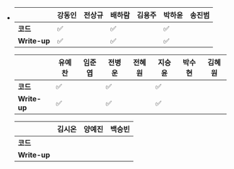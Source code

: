- |              | 강동인 | 전상규 | 배하람 | 김용주 | 박하윤 | 송진범 |
  | ------------ | ------ | ------ | ------ | ------ | ------ | ------ |
  | **코드**     | :white_check_mark: |        | :white_check_mark: |        | :white_check_mark: || :white_check_mark: ||
  | **Write-up** | :white_check_mark: |        | :white_check_mark: |        | :white_check_mark: || :white_check_mark: ||

  |              | 유예찬 | 임준엽 | 전병운 | 전혜원 | 지승윤 | 박수현 | 김혜원 |
  | ------------ | ------ | ------ | ------ | ------ | ------ | ------ | ------ |
  | **코드**     | :white_check_mark: |  | :white_check_mark: |      | :white_check_mark: |        |        |        |        |
  | **Write-up** | :white_check_mark: |  | :white_check_mark: |      |:white_check_mark: |        |        |        |        |

  |              | 김시온 | 양예진 | 백승빈 |
  | ------------ | :----: | :----: | :----: |
  | **코드**     |        |        |        |
  | **Write-up** |        |        |        |

